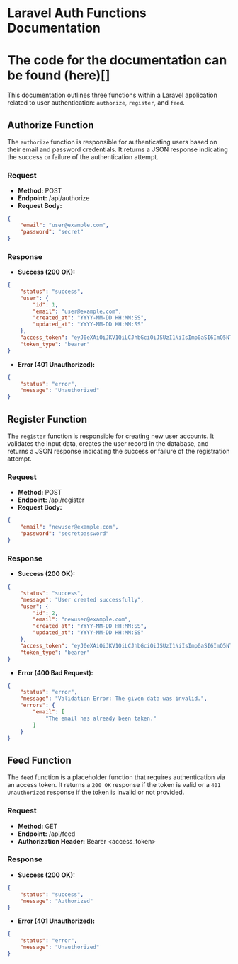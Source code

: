 # Laravel Auth Functions Documentation
# The code for the documentation can be found (here)[]
This documentation outlines three functions within a Laravel application related to user authentication: `authorize`, `register`, and `feed`.

## Authorize Function

The `authorize` function is responsible for authenticating users based on their email and password credentials. It returns a JSON response indicating the success or failure of the authentication attempt.

### Request

- **Method:** POST
- **Endpoint:** /api/authorize
- **Request Body:**
```json
{
    "email": "user@example.com",
    "password": "secret"
}
```

### Response

- **Success (200 OK):**
```json
{
    "status": "success",
    "user": {
        "id": 1,
        "email": "user@example.com",
        "created_at": "YYYY-MM-DD HH:MM:SS",
        "updated_at": "YYYY-MM-DD HH:MM:SS"
    },
    "access_token": "eyJ0eXAiOiJKV1QiLCJhbGciOiJSUzI1NiIsImp0aSI6ImQ5NT...",
    "token_type": "bearer"
}
```

- **Error (401 Unauthorized):**
```json
{
    "status": "error",
    "message": "Unauthorized"
}
```

## Register Function

The `register` function is responsible for creating new user accounts. It validates the input data, creates the user record in the database, and returns a JSON response indicating the success or failure of the registration attempt.

### Request

- **Method:** POST
- **Endpoint:** /api/register
- **Request Body:**
```json
{
    "email": "newuser@example.com",
    "password": "secretpassword"
}
```

### Response

- **Success (200 OK):**
```json
{
    "status": "success",
    "message": "User created successfully",
    "user": {
        "id": 2,
        "email": "newuser@example.com",
        "created_at": "YYYY-MM-DD HH:MM:SS",
        "updated_at": "YYYY-MM-DD HH:MM:SS"
    },
    "access_token": "eyJ0eXAiOiJKV1QiLCJhbGciOiJSUzI1NiIsImp0aSI6ImQ5NT...",
    "token_type": "bearer"
}
```

- **Error (400 Bad Request):**
```json
{
    "status": "error",
    "message": "Validation Error: The given data was invalid.",
    "errors": {
        "email": [
            "The email has already been taken."
        ]
    }
}
```

## Feed Function

The `feed` function is a placeholder function that requires authentication via an access token. It returns a `200 OK` response if the token is valid or a `401 Unauthorized` response if the token is invalid or not provided.

### Request

- **Method:** GET
- **Endpoint:** /api/feed
- **Authorization Header:** Bearer <access_token>

### Response

- **Success (200 OK):**
```json
{
    "status": "success",
    "message": "Authorized"
}
```

- **Error (401 Unauthorized):**
```json
{
    "status": "error",
    "message": "Unauthorized"
}
```

